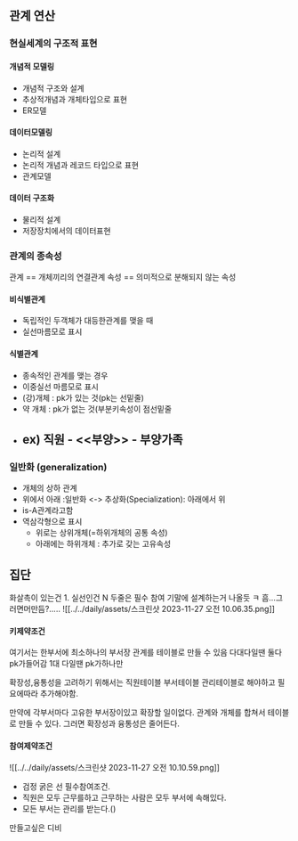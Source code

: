 ## 관계 연산

### 현실세계의 구조적 표현
#### 개념적 모델링
- 개념적 구조와 설계
- 추상적개념과 개체타입으로 표현
- ER모델
#### 데이터모델링
- 논리적 설계
- 논리적 개념과 레코드 타입으로 표현
- 관계모델
#### 데이터 구조화
- 물리적 설계
- 저장장치에서의 데이터표현


### 관계의 종속성
관계 == 개체끼리의 연결관계
속성 == 의미적으로 분해되지 않는 속성
#### 비식별관계
- 독립적인 두객체가 대등한관계를 맺을 때
- 실선마름모로 표시
#### 식별관계
- 종속적인 관계를 맺는 경우
- 이중실선 마름모로 표시
- (강)개체 : pk가 있는 것(pk는 선밑줄)
- 약 개체 : pk가 없는 것(부분키속성이 점선밑줄
- ex) 직원 - <<부양>> - 부양가족
	- 

### 일반화 (generalization)
- 개체의 상하 관계
- 위에서 아래 :일반화 <-> 추상화(Specialization): 아래에서 위
- is-A관계라고함
- 역삼각형으로 표시
	- 위로는 상위개체(=하위개체의 공통 속성)
	- 아래에는 하위개체 : 추가로 갖는 고유속성

집단
- 

화살촉이 있는건 1.
실선인건 N
두줄은 필수 참여
기말에 설계하는거 나올듯 ㅋ
흠...그러면머만듬?.....
![[../../daily/assets/스크린샷 2023-11-27 오전 10.06.35.png]]
#### 키제약조건
여기서는 한부서에 최소하나의 부서장
관계를 테이블로 만들 수 있음
다대다일땐 둘다 pk가들어감
1대 다일땐 pk가하나만

확장성,융통성을 고려하기 위해서는 직원테이블 부서테이블 관리테이블로 해야하고 필요에따라 추가해야함.

만약에 각부서마다 고유한 부서장이있고 확장할 일이없다. 관계와 개체를 합쳐서 테이블로 만들 수 있다. 그러면 확장성과 융통성은 줄어든다.

#### 참여제약조건
![[../../daily/assets/스크린샷 2023-11-27 오전 10.10.59.png]]
- 검정 굵은 선 필수참여조건.
- 직원은 모두 근무를하고 근무하는 사람은 모두 부서에 속해있다.
- 모든 부서는 관리를 받는다.()

만들고싶은 디비



